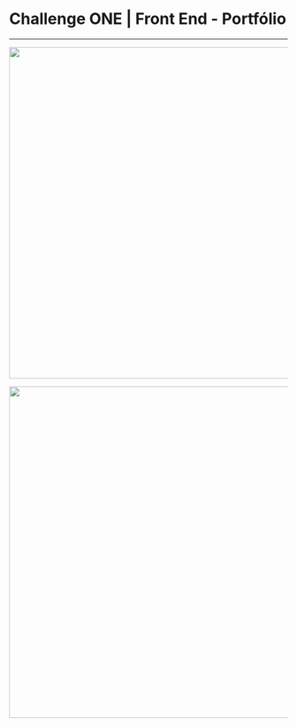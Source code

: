 # Challenge ONE | Front End - Portfólio
---

<p align="center" >
     <img width="600" heigth="600" src="[https://user-images.githubusercontent.com/101413385/168887837-b6d26532-6782-48dc-92eb-e48bf6c57a15.png](https://imgur.com/a/W8XdcS6)">
</p>

<p align="center" >
     <img width="600" heigth="600" src="https://user-images.githubusercontent.com/101413385/168888313-d031e9e1-1449-4b73-bd3c-3102223097f3.png">
</p>

